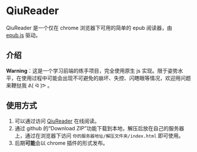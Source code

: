 # QiuReader
QiuReader 是一个仅在 chrome 浏览器下可用的简单的 epub 阅读器，由 [epub.js](https://github.com/futurepress/epub.js) 驱动。



## 介绍

**Warning**：这是一个学习前端的练手项目，完全使用原生 js 实现。限于姿势水平，在使用过程中可能会出现不可避免的崩坏、失控、闪瞎眼等情况，欢迎用问题来鞭挞我 ᕕ( ᐛ )ᕗ 。



## 使用方式

1. 可以通过访问 [QiuReader](https://bubble-Q.github.io/QiuReader) 在线阅读。
2. 通过 github 的“Download ZIP”功能下载到本地，解压后放在自己的服务器上，通过在浏览器下访问 `你的服务器地址/解压文件夹/index.html` 即可使用。
3. 后期**可能**会以 chrome 插件的形式发布。

